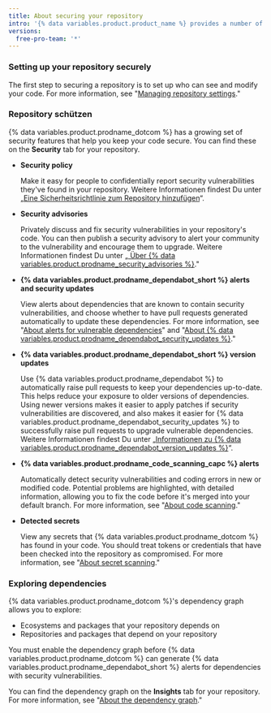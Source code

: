 ```yaml
---
title: About securing your repository
intro: '{% data variables.product.product_name %} provides a number of ways that you can help keep your repository secure.'
versions:
  free-pro-team: '*'
---
```


### Setting up your repository securely

The first step to securing a repository is to set up who can see and modify your code. For more information, see "[Managing repository settings](/github/administering-a-repository/managing-repository-settings)."

### Repository schützen

{% data variables.product.prodname_dotcom %} has a growing set of security features that help you keep your code secure. You can find these on the **Security** tab for your repository.

- **Security policy**

  Make it easy for people to confidentially report security vulnerabilities they've found in your repository. Weitere Informationen findest Du unter „[Eine Sicherheitsrichtlinie zum Repository hinzufügen](/github/managing-security-vulnerabilities/adding-a-security-policy-to-your-repository)“.

- **Security advisories**

  Privately discuss and fix security vulnerabilities in your repository's code. You can then publish a security advisory to alert your community to the vulnerability and encourage them to upgrade. Weitere Informationen findest Du unter „[ Über {% data variables.product.prodname_security_advisories %}](/github/managing-security-vulnerabilities/about-github-security-advisories)."

- **{% data variables.product.prodname_dependabot_short %} alerts and security updates**

  View alerts about dependencies that are known to contain security vulnerabilities, and choose whether to have pull requests generated automatically to update these dependencies. For more information, see "[About alerts for vulnerable dependencies](/github/managing-security-vulnerabilities/about-alerts-for-vulnerable-dependencies)" and "[About {% data variables.product.prodname_dependabot_security_updates %}](/github/managing-security-vulnerabilities/about-github-dependabot-security-updates)."

- **{% data variables.product.prodname_dependabot_short %} version updates**

  Use {% data variables.product.prodname_dependabot %} to automatically raise pull requests to keep your dependencies up-to-date. This helps reduce your exposure to older versions of dependencies. Using newer versions makes it easier to apply patches if security vulnerabilities are discovered, and also makes it easier for {% data variables.product.prodname_dependabot_security_updates %} to successfully raise pull requests to upgrade vulnerable dependencies. Weitere Informationen findest Du unter „[Informationen zu {% data variables.product.prodname_dependabot_version_updates %}](/github/administering-a-repository/about-github-dependabot-version-updates)“.

- **{% data variables.product.prodname_code_scanning_capc %} alerts**

  Automatically detect security vulnerabilities and coding errors in new or modified code. Potential problems are highlighted, with detailed information, allowing you to fix the code before it's merged into your default branch. For more information, see "[About code scanning](/github/finding-security-vulnerabilities-and-errors-in-your-code/about-code-scanning)."

- **Detected secrets**

  View any secrets that {% data variables.product.prodname_dotcom %} has found in your code. You should treat tokens or credentials that have been checked into the repository as compromised. For more information, see "[About secret scanning](/github/administering-a-repository/about-secret-scanning)."

### Exploring dependencies
{% data variables.product.prodname_dotcom %}'s dependency graph allows you to explore:

* Ecosystems and packages that your repository depends on
* Repositories and packages that depend on your repository

You must enable the dependency graph before {% data variables.product.prodname_dotcom %} can generate {% data variables.product.prodname_dependabot_short %} alerts for dependencies with security vulnerabilities.

You can find the dependency graph on the **Insights** tab for your repository. For more information, see "[About the dependency graph](/github/visualizing-repository-data-with-graphs/about-the-dependency-graph)."
